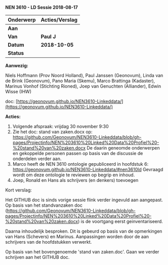 ﻿**NEN 3610 - LD Sessie 2018-08-17**

| **Onderwerp** | **Acties/Verslag** |
| --- | --- |
| **Aan** |   |
| **Van** | **Paul J** |
| **Datum** | **2018-10-05** |
| **Status** |   |

**Aanwezig:**

Niels Hoffmann (Prov Noord Holland), Paul Janssen (Geonovum), Linda van de Brink (Geonovum), Pano Maria (Skemu), Marco Brattinga (Kadaster), Marinus Vonhof (Stichting Rioned), Joep van Genuchten (Alliander), Edwin Wisse (IHW)

doc: [https://geonovum.github.io/NEN3610-Linkeddata/](https://geonovum.github.io/NEN3610-Linkeddata/)



**Acties:**

1) Volgende afspraak: vrijdag 30 november 9:30
2) Zie het doc: stand van zaken.docx op: https://github.com/Geonovum/NEN3610-Linkeddata/blob/gh-pages/Projectinfo/NEN%203610%20Linked%20Data%20Profiel%20-%20stand%20van%20zaken.docx
De daarin geneomde onderwerpen en gekoppelde personen passen op basis van de discussie de onderdelen verder aan.
3) Marco heeft de NEN 3610 ontologie gepubliceerd in hoofdstuk 6: https://geonovum.github.io/NEN3610-Linkeddata/#nen3610ld
Gevraagd wordt om deze ontologie te reviewen op begrip en inhoud.
4) Joep, Ronald en Hans als schrijvers (en denkers) toevoegen





Kort verslag:

Het GITHUB doc is sinds vorige sessie flink verder ingevuld aan aangepast. Op basis van het standvanzaken doc (https://github.com/Geonovum/NEN3610-Linkeddata/blob/gh-pages/Projectinfo/NEN%203610%20Linked%20Data%20Profiel%20-%20stand%20van%20zaken.docx) is de voortgang eerst geinventariseerd.

Daarna inhoudelijk besproken. Dit is gebeurd op basis van de opmerkingen van Hans (Schevers) en Marinus. Aanpassingen worden door de aan schrijvers van de hoofdstukken verwerkt.

Op basis van het bovengenoemde 'stand van zaken.doc'. Gaan we verder schrijven aan het GITHUB doc.
